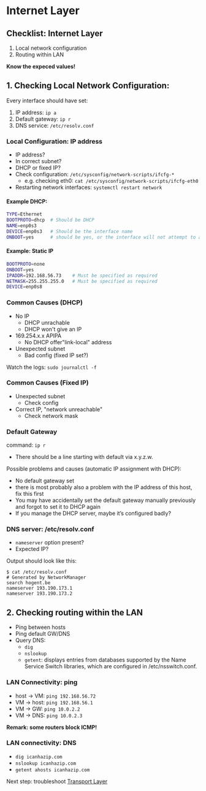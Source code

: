 # Internet Layer

## Checklist: Internet Layer
1. Local network configuration 
2. Routing within LAN

**Know the expeced values!**

## 1. Checking Local Network Configuration:
Every interface should have set:
1. IP address: `ip a`
2. Default gateway: `ip r`
3. DNS service: `/etc/resolv.conf`

### Local Configuration: IP address
* IP address?
* In correct subnet?
* DHCP or fixed IP?
* Check configuration: `/etc/sysconfig/network-scripts/ifcfg-*`
    * e.g. checking eth0: `cat /etc/sysconfig/network-scripts/ifcfg-eth0`
* Restarting network interfaces: `systemctl restart network`

#### Example DHCP: 
```bash
TYPE=Ethernet   
BOOTPROTO=dhcp  # Should be DHCP
NAME=enp0s3     
DEVICE=enp0s3   # Should be the interface name
ONBOOT=yes      # should be yes, or the interface will not attempt to activate the interface on boot, or when restarting the network interfaces (systemctl restart network)
```

#### Example: Static IP
```bash
BOOTPROTO=none
ONBOOT=yes
IPADDR=192.168.56.73    # Must be specified as required
NETMASK=255.255.255.0   # Must be specified as required
DEVICE=enp0s8

```

### Common Causes (DHCP)
* No IP
    * DHCP unrachable
    * DHCP won't give an IP
* 169.254.x.x APIPA
    * No DHCP offer"link-local" address
* Unexpected subnet
    * Bad config (fixed IP set?)

Watch the logs: `sudo journalctl -f`

### Common Causes (Fixed IP)
* Unexpected subnet
    * Check config
* Correct IP, "network unreachable"
    * Check network mask

### Default Gateway
command: `ip r` 
- There should be a line starting with default via x.y.z.w.

Possible problems and causes (automatic IP assignment with DHCP):
- No default gateway set
- there is most probably also a problem with the IP address of this host, fix this first
- You may have accidentally set the default gateway manually previously and forgot to set it to DHCP again
- If you manage the DHCP server, maybe it’s configured badly?

### DNS server: /etc/resolv.conf
* `nameserver` option present?
* Expected IP?

Output should look like this: 

```
$ cat /etc/resolv.conf
# Generated by NetworkManager
search hogent.be
nameserver 193.190.173.1
nameserver 193.190.173.2
```


## 2. Checking routing within the LAN
* Ping between hosts 
* Ping default GW/DNS
* Query DNS: 
    * `dig`
    * `nslookup`
    * `getent`: displays entries from databases supported by the
       Name Service Switch libraries, which are configured in
       /etc/nsswitch.conf.

### LAN Connectivity: ping
- host -> VM: `ping 192.168.56.72`
- VM -> host: `ping 192.168.56.1`
- VM -> GW: `ping 10.0.2.2`
- VM -> DNS: `ping 10.0.2.3`

**Remark: some routers block ICMP!**

### LAN connectivity: DNS
- `dig icanhazip.com`
- `nslookup icanhazip.com`
- `getent ahosts icanhazip.com`

Next step: troubleshoot [Transport Layer](transport-layer.md)